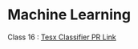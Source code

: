 # Machine Learning
Class 16 : [Tesx Classifier PR Link](https://github.com/Mohammad-Abdul-Ghafour/text-classifier/pull/1)